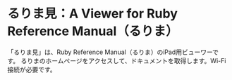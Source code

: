 #  るりま見：A Viewer for Ruby Reference Manual（るりま）
「るりま見」は、Ruby Reference Manual（るりま）のiPad用ビューワーです。
るりまのホームページをアクセスして、ドキュメントを取得します。Wi-Fi接続が必要です。
